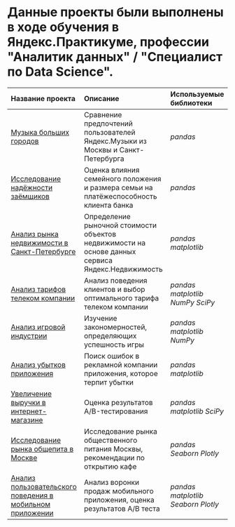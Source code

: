 # Данные проекты были выполнены в ходе обучения в Яндекс.Практикуме, профессии "Аналитик данных" / "Специалист по Data Science".

| Название проекта | Описание | Используемые библиотеки | 
| :---------------------- | :---------------------- | :---------------------- |
| [Музыка больших городов](big-cities-music) | Сравнение предпочтений пользователей Яндекс.Музыки из Москвы и Санкт-Петербурга | *pandas* |
| [Исследование надёжности заёмщиков](reliability_of_borrowers) | Оценка влияния семейного положения и размера семьи на платёжеспособность клиента банка | *pandas* |
| [Анализ рынка недвижимости в Санкт-Петербурге](st_petersburg_real_estate) |  Определение рыночной стоимости объектов недвижимости на основе данных сервиса Яндекс.Недвижимость | *pandas* *matplotlib* |
| [Анализ тарифов телеком компании](comparison_of_telecom_tariffs) | Анализ поведения клиентов и выбор оптимального тарифа телеком компании | *pandas* *matplotlib* *NumPy* *SciPy* |
| [Анализ игровой индустрии](popularity_of_games) | Изучение закономерностей, определяющих успешность игры | *pandas* *matplotlib* *NumPy* |
| [Анализ убытков приложения](application_loss_analysis) | Поиск ошибок в рекламной компании приложения, которое терпит убытки | *pandas* *matplotlib* |
| [Увеличение выручки в интернет-магазине](ab_test_results_evaluation) | Оценка результатов A/B-тестирования | *pandas* *matplotlib* *SciPy* |
| [Исследование рынка общепита в Москве](foodmarket_analysis) | Исследование рынка общественного питания Москвы, рекомендации по открытию кафе | *pandas* *Seaborn* *Plotly* |
| [Анализ пользовательского поведения в мобильном приложении](mobileapp_users_analysis) | Анализ воронки продаж мобильного приложения, оценка результатов А/В теста | *pandas* *matplotlib* *Seaborn* *Plotly* |
